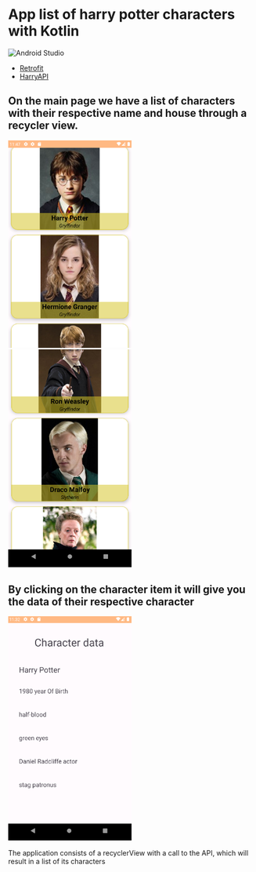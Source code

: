 # App list of harry potter characters with Kotlin

![Android Studio](https://img.shields.io/badge/Android_Studio-2023.3.1-blue.svg?longCache=true&style=popout-square)

* [Retrofit](https://github.com/square/retrofit)
* [HarryAPI](https://hp-api.onrender.com/)


## On the main page we have a list of characters with their respective name and house through a recycler view.

<a href="./harryMain1.PNG"><img src="./harryMain1.PNG" style="height: 50%; width:50%;"/></a><br>
<a href="./harrymain33.PNG"><img src="./harrymain33.PNG" style="height: 50%; width:50%;"/></a><br>


## By clicking on the character item it will give you the data of their respective character

<a href="./HarryDetail.PNG"><img src="./HarryDetail.PNG" style="height: 50%; width:50%;"/></a><br>

The application consists of a recyclerView with a call to the API, which will result in a list of
its characters